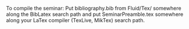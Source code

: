 To compile the seminar: Put bibliography.bib from Fluid/Tex/ somewhere along the BibLatex search path and put SeminarPreamble.tex somewhere along your LaTex compiler (TexLive, MikTex) search path.